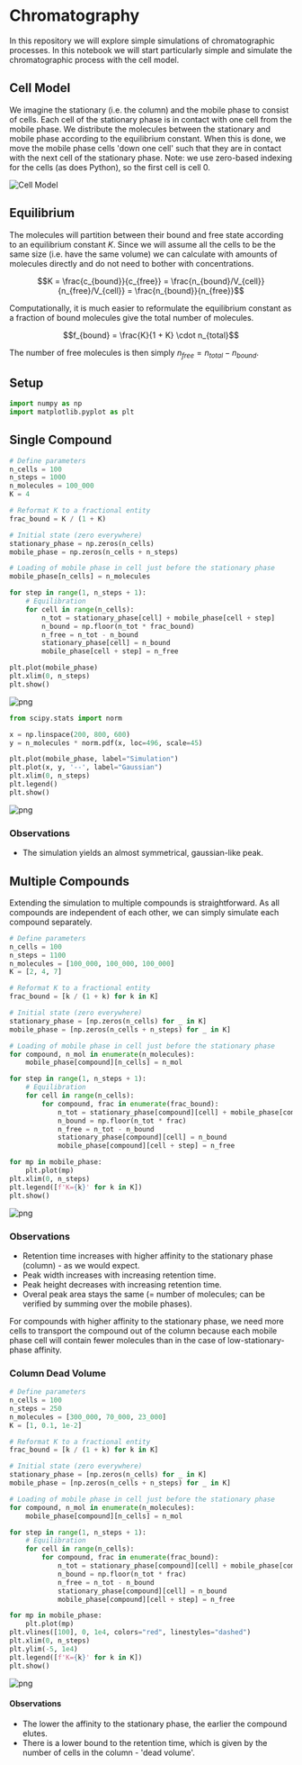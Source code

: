 # Chromatography

In this repository we will explore simple simulations of chromatographic processes.
In this notebook we will start particularly simple and simulate the chromatographic process with the cell model.

## Cell Model

We imagine the stationary (i.e. the column) and the mobile phase to consist of cells.
Each cell of the stationary phase is in contact with one cell from the mobile phase.
We distribute the molecules between the stationary and mobile phase according to the equilibrium constant.
When this is done, we move the mobile phase cells 'down one cell' such that they are in contact with the next
cell of the stationary phase. Note: we use zero-based indexing for the cells (as does Python), so the first cell is cell 0.

![Cell Model](./img/cell-model.jpg)

## Equilibrium

The molecules will partition between their bound and free state according to an equilibrium constant $K$.
Since we will assume all the cells to be the same size (i.e. have the same volume) we can calculate with
amounts of molecules directly and do not need to bother with concentrations.

$$K = \frac{c_{bound}}{c_{free}} = \frac{n_{bound}/V_{cell}}{n_{free}/V_{cell}} = \frac{n_{bound}}{n_{free}}$$

Computationally, it is much easier to reformulate the equilibrium constant as a fraction of bound molecules give the total number of molecules.

$$f_{bound} = \frac{K}{1 + K} \cdot n_{total}$$

The number of free molecules is then simply $n_{free} = n_{total} - n_{bound}$.

## Setup


```python
import numpy as np
import matplotlib.pyplot as plt
```

## Single Compound


```python
# Define parameters
n_cells = 100
n_steps = 1000
n_molecules = 100_000
K = 4

# Reformat K to a fractional entity
frac_bound = K / (1 + K)

# Initial state (zero everywhere)
stationary_phase = np.zeros(n_cells)
mobile_phase = np.zeros(n_cells + n_steps)

# Loading of mobile phase in cell just before the stationary phase
mobile_phase[n_cells] = n_molecules

for step in range(1, n_steps + 1):
    # Equilibration
    for cell in range(n_cells):
        n_tot = stationary_phase[cell] + mobile_phase[cell + step]
        n_bound = np.floor(n_tot * frac_bound)
        n_free = n_tot - n_bound
        stationary_phase[cell] = n_bound
        mobile_phase[cell + step] = n_free

plt.plot(mobile_phase)
plt.xlim(0, n_steps)
plt.show()
```


    
![png](README_files/README_4_0.png)
    



```python
from scipy.stats import norm

x = np.linspace(200, 800, 600)
y = n_molecules * norm.pdf(x, loc=496, scale=45)

plt.plot(mobile_phase, label="Simulation")
plt.plot(x, y, '--', label="Gaussian")
plt.xlim(0, n_steps)
plt.legend()
plt.show()
```


    
![png](README_files/README_5_0.png)
    


### Observations

- The simulation yields an almost symmetrical, gaussian-like peak.

## Multiple Compounds

Extending the simulation to multiple compounds is straightforward.
As all compounds are independent of each other, we can simply simulate each compound separately.


```python
# Define parameters
n_cells = 100
n_steps = 1100
n_molecules = [100_000, 100_000, 100_000]
K = [2, 4, 7]

# Reformat K to a fractional entity
frac_bound = [k / (1 + k) for k in K]

# Initial state (zero everywhere)
stationary_phase = [np.zeros(n_cells) for _ in K]
mobile_phase = [np.zeros(n_cells + n_steps) for _ in K]

# Loading of mobile phase in cell just before the stationary phase
for compound, n_mol in enumerate(n_molecules):
    mobile_phase[compound][n_cells] = n_mol

for step in range(1, n_steps + 1):
    # Equilibration
    for cell in range(n_cells):
        for compound, frac in enumerate(frac_bound):
            n_tot = stationary_phase[compound][cell] + mobile_phase[compound][cell + step]
            n_bound = np.floor(n_tot * frac)
            n_free = n_tot - n_bound
            stationary_phase[compound][cell] = n_bound
            mobile_phase[compound][cell + step] = n_free

for mp in mobile_phase:
    plt.plot(mp)
plt.xlim(0, n_steps)
plt.legend([f'K={k}' for k in K])
plt.show()
```


    
![png](README_files/README_8_0.png)
    


### Observations

- Retention time increases with higher affinity to the stationary phase (column) - as we would expect.
- Peak width increases with increasing retention time.
- Peak height decreases with increasing retention time.
- Overal peak area stays the same (= number of molecules; can be verified by summing over the mobile phases).

For compounds with higher affinity to the stationary phase, we need more cells to transport the compound out of the column because each mobile phase cell will contain fewer molecules than in the case of low-stationary-phase affinity.

### Column Dead Volume


```python
# Define parameters
n_cells = 100
n_steps = 250
n_molecules = [300_000, 70_000, 23_000]
K = [1, 0.1, 1e-2]

# Reformat K to a fractional entity
frac_bound = [k / (1 + k) for k in K]

# Initial state (zero everywhere)
stationary_phase = [np.zeros(n_cells) for _ in K]
mobile_phase = [np.zeros(n_cells + n_steps) for _ in K]

# Loading of mobile phase in cell just before the stationary phase
for compound, n_mol in enumerate(n_molecules):
    mobile_phase[compound][n_cells] = n_mol

for step in range(1, n_steps + 1):
    # Equilibration
    for cell in range(n_cells):
        for compound, frac in enumerate(frac_bound):
            n_tot = stationary_phase[compound][cell] + mobile_phase[compound][cell + step]
            n_bound = np.floor(n_tot * frac)
            n_free = n_tot - n_bound
            stationary_phase[compound][cell] = n_bound
            mobile_phase[compound][cell + step] = n_free

for mp in mobile_phase:
    plt.plot(mp)
plt.vlines([100], 0, 1e4, colors="red", linestyles="dashed")
plt.xlim(0, n_steps)
plt.ylim(-5, 1e4)
plt.legend([f'K={k}' for k in K])
plt.show()
```


    
![png](README_files/README_11_0.png)
    


#### Observations

- The lower the affinity to the stationary phase, the earlier the compound elutes.
- There is a lower bound to the retention time, which is given by the number of cells in the column - 'dead volume'.
